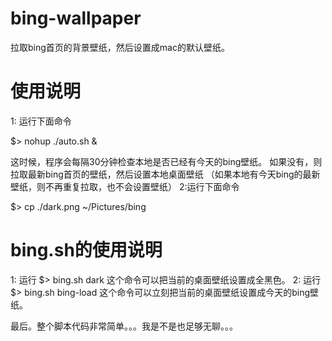 # bing-wallpaper
拉取bing首页的背景壁纸，然后设置成mac的默认壁纸。

# 使用说明
1: 运行下面命令 
  
  $> nohup ./auto.sh &
  
  这时候，程序会每隔30分钟检查本地是否已经有今天的bing壁纸。
  如果没有，则拉取最新bing首页的壁纸，然后设置本地桌面壁纸
  （如果本地有今天bing的最新壁纸，则不再重复拉取，也不会设置壁纸）
2:运行下面命令
  
  $> cp ./dark.png ~/Pictures/bing

# bing.sh的使用说明
1: 运行
  $> bing.sh dark
  这个命令可以把当前的桌面壁纸设置成全黑色。
2: 运行
  $> bing.sh bing-load
  这个命令可以立刻把当前的桌面壁纸设置成今天的bing壁纸。
  
最后。整个脚本代码非常简单。。。我是不是也足够无聊。。。
